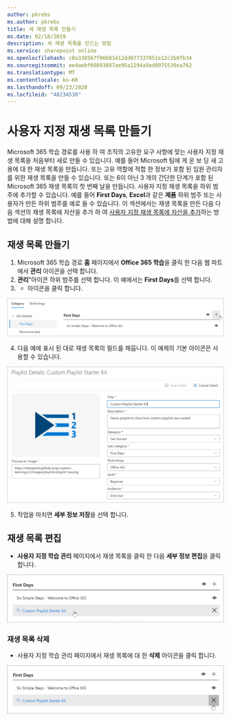 ```yaml
---
author: pkrebs
ms.author: pkrebs
title: 새 재생 목록 만들기
ms.date: 02/18/2019
description: 새 재생 목록을 만드는 방법
ms.service: sharepoint online
ms.openlocfilehash: c0a338567f06601412dd077337051e12c2b0fb34
ms.sourcegitcommit: ee4aebf60893887ae95a1294a9ad8975539ea762
ms.translationtype: MT
ms.contentlocale: ko-KR
ms.lasthandoff: 09/23/2020
ms.locfileid: "48234530"
---
```

# <a name="create-a-custom-playlist"></a>사용자 지정 재생 목록 만들기

Microsoft 365 학습 경로를 사용 하 여 조직의 고유한 요구 사항에 맞는 사용자 지정 재생 목록을 처음부터 새로 만들 수 있습니다. 예를 들어 Microsoft 팀에 게 온 보 딩 새 고용에 대 한 재생 목록을 만듭니다. 또는 고유 역할에 적합 한 정보가 포함 된 임원 관리자를 위한 재생 목록을 만들 수 있습니다. 또는 6이 아닌 3 개의 간단한 단계가 포함 된 Microsoft 365 재생 목록의 첫 번째 날을 만듭니다. 사용자 지정 재생 목록을 하위 범주에 추가할 수 있습니다. 예를 들어 **First Days**, **Excel**과 같은 **제품** 하위 범주 또는 사용자가 만든 하위 범주를 예로 들 수 있습니다. 이 섹션에서는 재생 목록을 만든 다음 다음 섹션의 재생 목록에 자산을 추가 하 여 [사용자 지정 재생 목록에 자산을 추가](custom_addassets.md)하는 방법에 대해 설명 합니다.

## <a name="create-a-playlist"></a>재생 목록 만들기 

1. Microsoft 365 학습 경로 **홈** 페이지에서 **Office 365 학습**을 클릭 한 다음 웹 파트에서 **관리** 아이콘을 선택 합니다. 
2. **관리**"아이콘 하위 범주를 선택 합니다. 이 예에서는 **First Days**를 선택 합니다.  
3. + 아이콘을 클릭 합니다.  

![cg-newplaylistbtn.png](media/cg-newplaylistbtn.png)

4.  다음 예에 표시 된 대로 재생 목록의 필드를 채웁니다. 이 예제의 기본 아이콘은 사용할 수 있습니다. 

![cg-newplaylistdetails.png](media/cg-newplaylistdetails.png)

5.  작업을 마치면 **세부 정보 저장**을 선택 합니다. 

## <a name="edit-a-playlist"></a>재생 목록 편집

- **사용자 지정 학습 관리** 페이지에서 재생 목록을 클릭 한 다음 **세부 정보 편집**을 클릭 합니다.  

![cg-editplaylist.png](media/cg-editplaylist.png)

### <a name="delete-a-playlist"></a>재생 목록 삭제

- 사용자 지정 학습 관리 페이지에서 재생 목록에 대 한 **삭제** 아이콘을 클릭 합니다.  

![cg-deleteplaylist.png](media/cg-deleteplaylist.png)